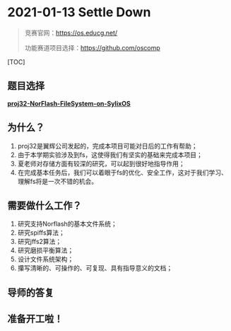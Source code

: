 # 2021-01-13 Settle Down

> 竞赛官网：https://os.educg.net/
>
> 功能赛道项目选择：https://github.com/oscomp

[TOC]



## 题目选择

**[proj32-NorFlash-FileSystem-on-SylixOS](https://github.com/oscomp/proj32-NorFlash-FileSystem-on-SylixOS)**



## 为什么？

1. proj32是翼辉公司发起的，完成本项目可能对日后的工作有帮助；
2. 由于本学期实验涉及到fs，这使得我们有坚实的基础来完成本项目；
3. 夏老师对存储方面有较深的研究，可以起到很好地指导作用；
4. 在完成基本任务后，我们可以着眼于fs的优化、安全工作，这对于我们学习、理解fs将是一次不错的机会。



## 需要做什么工作？

1. 研究支持Norflash的基本文件系统；
2. 研究spiffs算法；
3. 研究jffs2算法；
4. 研究磨损平衡算法；
5. 设计文件系统架构；
6. 攥写清晰的、可操作的、可复现、具有指导意义的文档；

## 导师的答复







## 准备开工啦！

